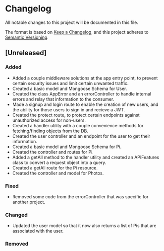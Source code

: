 # Changelog

All notable changes to this project will be documented in this file.

The format is based on [Keep a Changelog](https://keepachangelog.com/en/1.0.0/),
and this project adheres to [Semantic Versioning](https://semver.org/spec/v2.0.0.html).

## [Unreleased]

### Added

- Added a couple middleware solutions at the app entry point, to prevent certain security issues and limit certain unwanted traffic.
- Created a basic model and Mongoose Schema for User.
- Created the class AppError and an errorController to handle internal errors and relay that information to the consumer.
- Made a signup and login route to enable the creation of new users, and the ability for those users to sign in and recieve a JWT.
- Created the protect route, to protect certain endpoints against unauthorized access for non-users.
- Created a handler utility with a couple convenience methods for fetching/finding objects from the DB.
- Created the user controller and an endpoint for the user to get their information.
- Created a basic model and Mongoose Schema for Pi.
- Created the controller and routes for Pi.
- Added a getAll method to the handler utility and created an APIFeatures class to convert a request object into a query.
- Created a getAll route for the Pi resource.
- Created the controller and model for Photos.

### Fixed

- Removed some code from the errorController that was specific for another project.

### Changed

- Updated the user model so that it now also returns a list of Pis that are associated with the user.

### Removed
